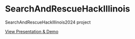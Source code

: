 # SearchAndRescueHackIllinois
SearchAndRescueHackIllinois2024 project

[View Presentation & Demo](https://docs.google.com/presentation/d/1zmKpC3Wca_RJdpwPMJYOmAh6iVj9D3MwS_3IVvlMgBE/edit?usp=sharing)

